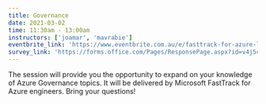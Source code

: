 ```yaml
---
title: Governance
date: 2021-03-02
time: 11:30am - 13:00am
instructors: ['joamar', 'mavrabie']
eventbrite_link: 'https://www.eventbrite.com.au/e/fasttrack-for-azure-live-emea-azure-governance-registration-139621338181'
survey_link: 'https://forms.office.com/Pages/ResponsePage.aspx?id=v4j5cvGGr0GRqy180BHbR_C0zg4SzxBFjfp89EAbLHtUREU3TjdYU1oyQlQ2MFlYSDJKMkhZMzRPOS4u'
---
```


The session will provide you the opportunity to expand on your knowledge of Azure Governance topics. It will be delivered by Microsoft FastTrack for Azure engineers. Bring your questions!